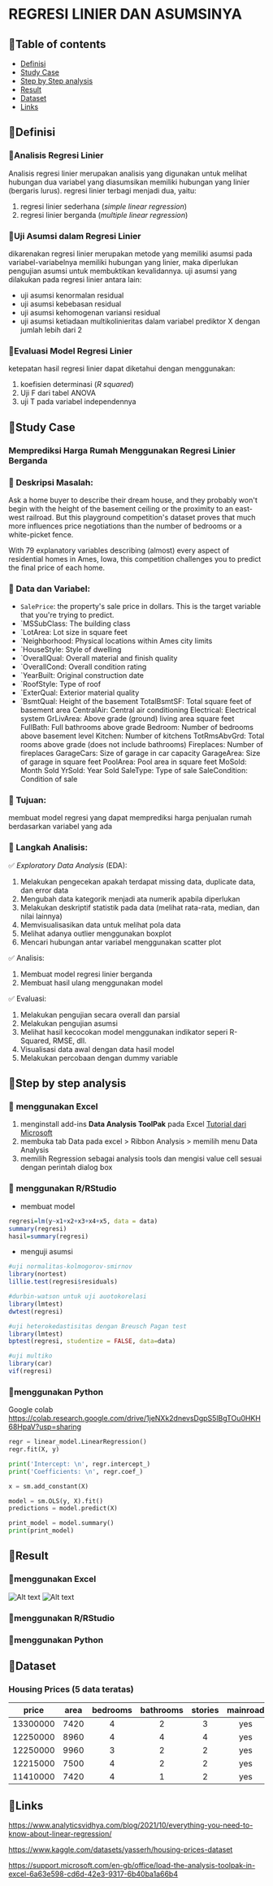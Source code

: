 # REGRESI LINIER DAN ASUMSINYA

## 📌Table of contents
- [Definisi](https://github.com/DiannitaOlipmimi/regresi_dan_asumsinya#definition)
- [Study Case](https://github.com/DiannitaOlipmimi/regresi_linier#study-case)
- [Step by Step analysis](https://github.com/DiannitaOlipmimi/regresi_dan_asumsinya#step-by-step-analysis)
- [Result](https://github.com/DiannitaOlipmimi/regresi_dan_asumsinya#step-by-step-analysis)
- [Dataset](https://github.com/DiannitaOlipmimi/regresi_dan_asumsinya#step-by-step-analysis)
- [Links](https://github.com/DiannitaOlipmimi/regresi_dan_asumsinya#step-by-step-analysis)

## 📌**Definisi**

### 📒Analisis Regresi Linier
Analisis regresi linier merupakan analisis yang digunakan untuk melihat hubungan dua variabel yang diasumsikan memiliki hubungan yang linier (bergaris lurus). regresi linier terbagi menjadi dua, yaitu:
1. regresi linier sederhana (*simple linear regression*)
2. regresi linier berganda (*multiple linear regression*)

### 📒Uji Asumsi dalam Regresi Linier
dikarenakan regresi linier merupakan metode yang memiliki asumsi pada variabel-variabelnya memiliki hubungan yang linier, maka diperlukan pengujian asumsi untuk membuktikan kevalidannya. uji asumsi yang dilakukan pada regresi linier antara lain:
- uji asumsi kenormalan residual
- uji asumsi kebebasan residual
- uji asumsi kehomogenan variansi residual
- uji asumsi ketiadaan multikolinieritas dalam variabel prediktor X dengan jumlah lebih dari 2

### 📒Evaluasi Model Regresi Linier
ketepatan hasil regresi linier dapat diketahui dengan menggunakan:
1. koefisien determinasi (*R squared*)
2. Uji F dari tabel ANOVA
3. uji T pada variabel independennya

## 📌**Study Case**
### **Memprediksi Harga Rumah Menggunakan Regresi Linier Berganda**

### 📒 Deskripsi Masalah:
Ask a home buyer to describe their dream house, and they probably won't begin with the height of the basement ceiling or the proximity to an east-west railroad. But this playground competition's dataset proves that much more influences price negotiations than the number of bedrooms or a white-picket fence.

With 79 explanatory variables describing (almost) every aspect of residential homes in Ames, Iowa, this competition challenges you to predict the final price of each home.

### 📒 Data dan Variabel:
- `SalePrice`: the property's sale price in dollars. This is the target variable that you're trying to predict.
- `MSSubClass: The building class
- `LotArea: Lot size in square feet
- `Neighborhood: Physical locations within Ames city limits
- `HouseStyle: Style of dwelling
- `OverallQual: Overall material and finish quality
- `OverallCond: Overall condition rating
- `YearBuilt: Original construction date
- `RoofStyle: Type of roof
- `ExterQual: Exterior material quality
- `BsmtQual: Height of the basement
TotalBsmtSF: Total square feet of basement area
CentralAir: Central air conditioning
Electrical: Electrical system
GrLivArea: Above grade (ground) living area square feet
FullBath: Full bathrooms above grade
Bedroom: Number of bedrooms above basement level
Kitchen: Number of kitchens
TotRmsAbvGrd: Total rooms above grade (does not include bathrooms)
Fireplaces: Number of fireplaces
GarageCars: Size of garage in car capacity
GarageArea: Size of garage in square feet
PoolArea: Pool area in square feet
MoSold: Month Sold
YrSold: Year Sold
SaleType: Type of sale
SaleCondition: Condition of sale

### 📒 Tujuan:
membuat model regresi yang dapat memprediksi harga penjualan rumah berdasarkan variabel yang ada

### 📒 Langkah Analisis:
✅ *Exploratory Data Analysis* (EDA):
1. Melakukan pengecekan apakah terdapat missing data, duplicate data, dan error data
2. Mengubah data kategorik menjadi ata numerik apabila diperlukan
3. Melakukan deskriptif statistik pada data (melihat rata-rata, median, dan nilai lainnya)
4. Memvisualisasikan data untuk melihat pola data
5. Melihat adanya outlier menggunakan boxplot
6. Mencari hubungan antar variabel menggunakan scatter plot

✅ Analisis:
1. Membuat model regresi linier berganda
2. Membuat hasil ulang menggunakan model

✅ Evaluasi:
1. Melakukan pengujian secara overall dan parsial
2. Melakukan pengujian asumsi 
3. Melihat hasil kecocokan model menggunakan indikator seperi R-Squared, RMSE, dll.
4. Visualisasi data awal dengan data hasil model
5. Melakukan percobaan dengan dummy variable

## 📌**Step by step analysis**
### 📒 **menggunakan Excel**
1. menginstall add-ins **Data Analysis ToolPak** pada Excel 
[Tutorial dari Microsoft](https://support.microsoft.com/en-gb/office/load-the-analysis-toolpak-in-excel-6a63e598-cd6d-42e3-9317-6b40ba1a66b4)
2. membuka tab Data pada excel > Ribbon Analysis > memilih menu Data Analysis
3. memilih Regression sebagai analysis tools dan mengisi value cell sesuai dengan perintah dialog box

### 📒 **menggunakan R/RStudio**
- membuat model
```r
regresi=lm(y~x1+x2+x3+x4+x5, data = data)
summary(regresi)
hasil=summary(regresi)
```

- menguji asumsi
```r
#uji normalitas-kolmogorov-smirnov
library(nortest)
lillie.test(regresi$residuals)

#durbin-watson untuk uji auotokorelasi
library(lmtest)
dwtest(regresi)

#uji heterokedastisitas dengan Breusch Pagan test
library(lmtest)
bptest(regresi, studentize = FALSE, data=data)

#uji multiko
library(car)
vif(regresi)
```

### 📒**menggunakan Python**
Google colab
https://colab.research.google.com/drive/1jeNXk2dnevsDgpS5lBgTOu0HKH68HpaV?usp=sharing

```python
regr = linear_model.LinearRegression()
regr.fit(X, y)

print('Intercept: \n', regr.intercept_)
print('Coefficients: \n', regr.coef_)

x = sm.add_constant(X)

model = sm.OLS(y, X).fit()
predictions = model.predict(X)

print_model = model.summary()
print(print_model)
```

## 📌**Result**
### 📒**menggunakan Excel**
![Alt text](<images/Regresi Excel 1.png>)
![Alt text](<images/Regresi Excel 2.png>)

### 📒**menggunakan R/RStudio**

### 📒**menggunakan Python**

## 📌**Dataset**
### **Housing Prices (5 data teratas)**
|price|area|bedrooms|bathrooms|stories|mainroad|guestroom|basement|hotwaterheating|airconditioning|parking|prefarea|furnishingstatus|
|:---:|:---:|:---:|:---:|:---:|:---:|:---:|:---:|:---:|:---:|:---:|:---:|:---:|
|13300000|7420|4|2|3|yes|no|no|no|yes|2|yes|furnished|
|12250000|8960|4|4|4|yes|no|no|no|yes|3|no|furnished|
|12250000|9960|3|2|2|yes|no|yes|no|no|2|yes|semi-furnished|
|12215000|7500|4|2|2|yes|no|yes|no|yes|3|yes|furnished|
|11410000|7420|4|1|2|yes|yes|yes|no|yes|2|no|furnished|



## 📌**Links**
https://www.analyticsvidhya.com/blog/2021/10/everything-you-need-to-know-about-linear-regression/

https://www.kaggle.com/datasets/yasserh/housing-prices-dataset 

https://support.microsoft.com/en-gb/office/load-the-analysis-toolpak-in-excel-6a63e598-cd6d-42e3-9317-6b40ba1a66b4